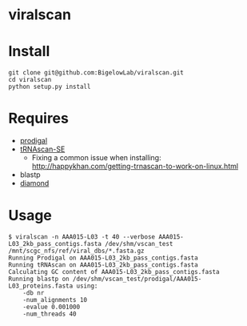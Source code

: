 # viralscan

# Install
```
git clone git@github.com:BigelowLab/viralscan.git
cd viralscan
python setup.py install
```

# Requires
+ [prodigal](https://github.com/hyattpd/Prodigal)
+ [tRNAscan-SE](http://selab.janelia.org/tRNAscan-SE/)
    + Fixing a common issue when installing: http://happykhan.com/getting-trnascan-to-work-on-linux.html
+ blastp
+ [diamond](http://ab.inf.uni-tuebingen.de/software/diamond/)

# Usage
```
$ viralscan -n AAA015-L03 -t 40 --verbose AAA015-L03_2kb_pass_contigs.fasta /dev/shm/vscan_test /mnt/scgc_nfs/ref/viral_dbs/*.fasta.gz
Running Prodigal on AAA015-L03_2kb_pass_contigs.fasta
Running tRNAscan on AAA015-L03_2kb_pass_contigs.fasta
Calculating GC content of AAA015-L03_2kb_pass_contigs.fasta
Running blastp on /dev/shm/vscan_test/prodigal/AAA015-L03_proteins.fasta using:
    -db nr
    -num_alignments 10
    -evalue 0.001000
    -num_threads 40
```
